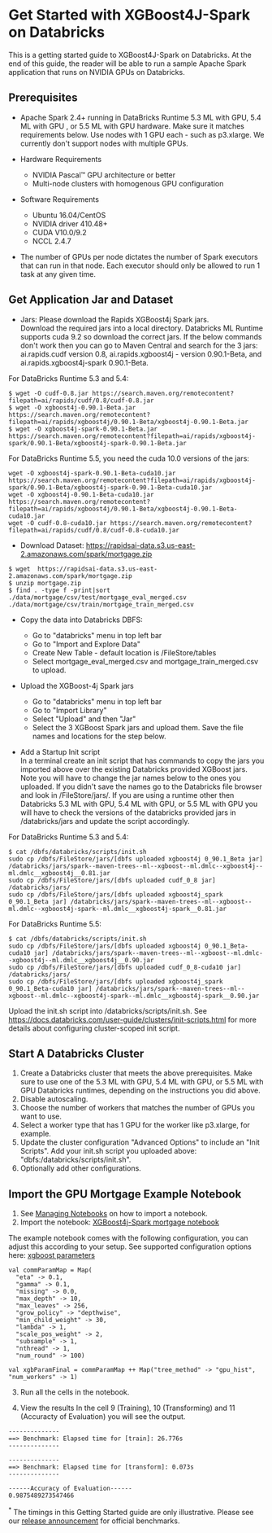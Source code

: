 Get Started with XGBoost4J-Spark on Databricks
======================================================
This is a getting started guide to XGBoost4J-Spark on Databricks. At the end of this guide, the reader will be able to run a sample Apache Spark application that runs on NVIDIA GPUs on Databricks.

Prerequisites
-------------
* Apache Spark 2.4+ running in DataBricks Runtime 5.3 ML with GPU, 5.4 ML with GPU , or 5.5 ML with GPU hardware. Make sure it matches requirements below. Use nodes with 1 GPU each - such as p3.xlarge. We currently don't support nodes with multiple GPUs.
* Hardware Requirements
  * NVIDIA Pascal™ GPU architecture or better
  * Multi-node clusters with homogenous GPU configuration
* Software Requirements
  * Ubuntu 16.04/CentOS
  * NVIDIA driver 410.48+
  * CUDA V10.0/9.2
  * NCCL 2.4.7

* The number of GPUs per node dictates the number of Spark executors that can run in that node. Each executor should only be allowed to run 1 task at any given time. 

Get Application Jar and Dataset
-------------------------------
* Jars: Please download the Rapids XGBoost4j Spark jars.  
Download the required jars into a local directory. Databricks ML Runtime supports cuda 9.2 so download the correct jars. If the below commands don't work then you can go to Maven Central and search for the 3 jars: ai.rapids.cudf version 0.8, ai.rapids.xgboost4j - version 0.90.1-Beta, and ai.rapids.xgboost4j-spark 0.90.1-Beta.

For DataBricks Runtime 5.3 and 5.4:

```
$ wget -O cudf-0.8.jar https://search.maven.org/remotecontent?filepath=ai/rapids/cudf/0.8/cudf-0.8.jar
$ wget -O xgboost4j-0.90.1-Beta.jar https://search.maven.org/remotecontent?filepath=ai/rapids/xgboost4j/0.90.1-Beta/xgboost4j-0.90.1-Beta.jar
$ wget -O xgboost4j-spark-0.90.1-Beta.jar https://search.maven.org/remotecontent?filepath=ai/rapids/xgboost4j-spark/0.90.1-Beta/xgboost4j-spark-0.90.1-Beta.jar
``` 

For DataBricks Runtime 5.5, you need the cuda 10.0 versions of the jars:
```
wget -O xgboost4j-spark-0.90.1-Beta-cuda10.jar https://search.maven.org/remotecontent?filepath=ai/rapids/xgboost4j-spark/0.90.1-Beta/xgboost4j-spark-0.90.1-Beta-cuda10.jar
wget -O xgboost4j-0.90.1-Beta-cuda10.jar https://search.maven.org/remotecontent?filepath=ai/rapids/xgboost4j/0.90.1-Beta/xgboost4j-0.90.1-Beta-cuda10.jar
wget -O cudf-0.8-cuda10.jar https://search.maven.org/remotecontent?filepath=ai/rapids/cudf/0.8/cudf-0.8-cuda10.jar
```

* Download Dataset: https://rapidsai-data.s3.us-east-2.amazonaws.com/spark/mortgage.zip

```
$ wget  https://rapidsai-data.s3.us-east-2.amazonaws.com/spark/mortgage.zip
$ unzip mortgage.zip
$ find . -type f -print|sort
./data/mortgage/csv/test/mortgage_eval_merged.csv
./data/mortgage/csv/train/mortgage_train_merged.csv
``` 

* Copy the data into Databricks DBFS:

  * Go to "databricks" menu in top left bar
  * Go to "Import and Explore Data"
  * Create New Table - default location is /FileStore/tables
  * Select mortgage_eval_merged.csv and mortgage_train_merged.csv to upload.

* Upload the XGBoost-4j Spark jars

  * Go to "databricks" menu in top left bar
  * Go to "Import Library"
  * Select "Upload" and then "Jar"
  * Select the 3 XGBoost Spark jars and upload them. Save the file names and locations for the step below.

* Add a Startup Init script  
In a terminal create an init script that has commands to copy the jars you imported above over the existing Databricks provided XGBoost jars. Note you will have to change the jar names below to the ones you uploaded.  If you didn't save the names go to the Databricks file browser and look in /FileStore/jars/. If you are using a runtime other then Databricks 5.3 ML with GPU, 5.4 ML with GPU, or 5.5 ML with GPU you will have to check the versions of the databricks provided jars in /databricks/jars and update the script accordingly.

For DataBricks Runtime 5.3 and 5.4:

```
$ cat /dbfs/databricks/scripts/init.sh
sudo cp /dbfs/FileStore/jars/[dbfs uploaded xgboost4j 0_90.1_Beta jar] /databricks/jars/spark--maven-trees--ml--xgboost--ml.dmlc--xgboost4j--ml.dmlc__xgboost4j__0.81.jar
sudo cp /dbfs/FileStore/jars/[dbfs uploaded cudf_0_8 jar] /databricks/jars/
sudo cp /dbfs/FileStore/jars/[dbfs uploaded xgboost4j_spark 0_90.1_Beta jar] /databricks/jars/spark--maven-trees--ml--xgboost--ml.dmlc--xgboost4j-spark--ml.dmlc__xgboost4j-spark__0.81.jar
```

For DataBricks Runtime 5.5:

```
$ cat /dbfs/databricks/scripts/init.sh
sudo cp /dbfs/FileStore/jars/[dbfs uploaded xgboost4j 0_90.1_Beta-cuda10 jar] /databricks/jars/spark--maven-trees--ml--xgboost--ml.dmlc--xgboost4j--ml.dmlc__xgboost4j__0.90.jar
sudo cp /dbfs/FileStore/jars/[dbfs uploaded cudf_0_8-cuda10 jar] /databricks/jars/
sudo cp /dbfs/FileStore/jars/[dbfs uploaded xgboost4j_spark 0_90.1_Beta-cuda10 jar] /databricks/jars/spark--maven-trees--ml--xgboost--ml.dmlc--xgboost4j-spark--ml.dmlc__xgboost4j-spark__0.90.jar
```

Upload the init.sh script into /databricks/scripts/init.sh.  See https://docs.databricks.com/user-guide/clusters/init-scripts.html for more details about configuring cluster-scoped init script.

Start A Databricks Cluster
--------------------------
1. Create a Databricks cluster that meets the above prerequisites. Make sure to use one of the 5.3 ML with GPU, 5.4 ML with GPU, or 5.5 ML with GPU Databricks runtimes, depending on the instructions you did above.
2. Disable autoscaling.
3. Choose the number of workers that matches the number of GPUs you want to use.
4. Select a worker type that has 1 GPU for the worker like p3.xlarge, for example.
5. Update the cluster configuration "Advanced Options" to include an "Init Scripts". Add your init.sh script you uploaded above: "dbfs:/databricks/scripts/init.sh".
6. Optionally add other configurations.

Import the GPU Mortgage Example Notebook
---------------------------
1. See [Managing Notebooks](https://docs.databricks.com/user-guide/notebooks/notebook-manage.html) on how to import a notebook.
2. Import the notebook: [XGBoost4j-Spark mortgage notebook](../notebook/databricks/mortgage-gpu.scala)

The example notebook comes with the following configuration, you can adjust this according to your setup.
See supported configuration options here: [xgboost parameters](supported_xgboost_parameters.md)
```
val commParamMap = Map(
  "eta" -> 0.1,
  "gamma" -> 0.1,
  "missing" -> 0.0,
  "max_depth" -> 10,
  "max_leaves" -> 256,
  "grow_policy" -> "depthwise",
  "min_child_weight" -> 30,
  "lambda" -> 1,
  "scale_pos_weight" -> 2,
  "subsample" -> 1,
  "nthread" -> 1,
  "num_round" -> 100)

val xgbParamFinal = commParamMap ++ Map("tree_method" -> "gpu_hist", "num_workers" -> 1)
```

3. Run all the cells in the notebook. 

4. View the results
In the cell 9 (Training), 10 (Transforming) and 11 (Accuracty of Evaluation) you will see the output.

```
--------------
==> Benchmark: Elapsed time for [train]: 26.776s
--------------

--------------
==> Benchmark: Elapsed time for [transform]: 0.073s
--------------

------Accuracy of Evaluation------
0.9875489273547466
```

<sup>*</sup> The timings in this Getting Started guide are only illustrative. Please see our [release announcement](https://medium.com/rapids-ai/nvidia-gpus-and-apache-spark-one-step-closer-2d99e37ac8fd) for official benchmarks.

